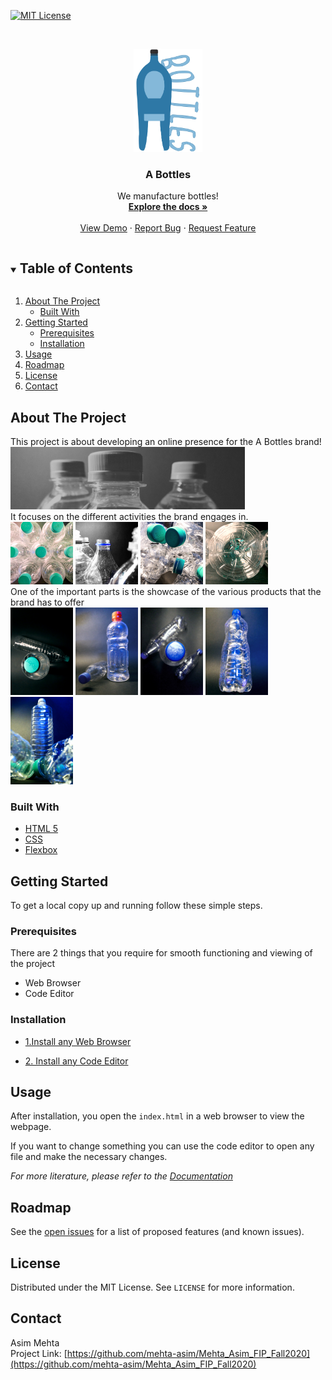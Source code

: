 [![MIT License][license-shield]][license-url]

<!-- PROJECT LOGO -->
<br />
<p align="center">
  <a href="https://github.com/mehta-asim/Mehta_Asim_FIP_Fall2020">
    <img src="images/logo.svg" alt="Logo" width="110" height="165">
  </a>

  <h3 align="center">A Bottles</h3>

  <p align="center">
    We manufacture bottles!
    <br />
    <a href="https://github.com/mehta-asim/Mehta_Asim_FIP_Fall2020"><strong>Explore the docs »</strong></a>
    <br />
    <br />
    <a href="https://github.com/mehta-asim/Mehta_Asim_FIP_Fall2020">View Demo</a>
    ·
    <a href="https://github.com/mehta-asim/Mehta_Asim_FIP_Fall2020/issues">Report Bug</a>
    ·
    <a href="https://github.com/mehta-asim/Mehta_Asim_FIP_Fall2020/issues">Request Feature</a>
  </p>
</p>



<!-- TABLE OF CONTENTS -->
<details open="open">
  <summary><h2 style="display: inline-block">Table of Contents</h2></summary>
  <ol>
    <li>
      <a href="#about-the-project">About The Project</a>
      <ul>
        <li><a href="#built-with">Built With</a></li>
      </ul>
    </li>
    <li>
      <a href="#getting-started">Getting Started</a>
      <ul>
        <li><a href="#prerequisites">Prerequisites</a></li>
        <li><a href="#installation">Installation</a></li>
      </ul>
    </li>
    <li><a href="#usage">Usage</a></li>
    <li><a href="#roadmap">Roadmap</a></li>
    <li><a href="#license">License</a></li>
    <li><a href="#contact">Contact</a></li>
  </ol>
</details>

<!-- ABOUT THE PROJECT -->
## About The Project

This project is about developing an online presence for the A Bottles brand!<br>
<img src="images/promo.jpg" width="375" height="100"><br>
It focuses on the different activities the brand engages in.<br>
<img src="images/manufacturing.jpg" width="100" height="100">
<img src="images/crafting_brands.jpg" width="100" height="100">
<img src="images/waste_free_world.jpg" width="100" height="100">
<img src="images/covid_19.jpg" width="100" height="100"><br>
One of the important parts is the showcase of the various products that the brand has to offer<br>
<img src="images/bottle_1.jpg" width="100" height="140">
<img src="images/bottle_2.jpg" width="100" height="140">
<img src="images/bottle_3.jpg" width="100" height="140">
<img src="images/bottle_4.jpg" width="100" height="140">
<img src="images/bottle_5.jpg" width="100" height="140">

### Built With

* [HTML 5](https://www.w3.org/TR/2008/WD-html5-20080122/)
* [CSS](https://www.w3.org/Style/CSS/Overview.en.html)
* [Flexbox](https://www.w3.org/TR/css-flexbox-1/#intro)

<!-- GETTING STARTED -->
## Getting Started

To get a local copy up and running follow these simple steps.

### Prerequisites

There are 2 things that you require for smooth functioning and viewing of the project<br>
<ul>
  <li>Web Browser</li>
  <li>Code Editor</li>
</ul>

### Installation

* [1.Install any Web Browser](https://www.google.com/search?q=download-web-browser)

* [2. Install any Code Editor](https://www.google.com/search?q=download-code-editor)

<!-- USAGE EXAMPLES -->
## Usage

After installation, you open the <code>index.html</code> in a web browser to view the webpage.

If you want to change something you can use the code editor to open any file and make the necessary changes.

_For more literature, please refer to the [Documentation](https://www.w3schools.com/html/html_editors.asp)_

<!-- ROADMAP -->
## Roadmap

See the [open issues](https://github.com/mehta-asim/Mehta_Asim_FIP_Fall2020/issues) for a list of proposed features (and known issues).

<!-- LICENSE -->
## License

Distributed under the MIT License. See `LICENSE` for more information.

<!-- CONTACT -->
## Contact
Asim Mehta<br>
Project Link: [https://github.com/mehta-asim/Mehta_Asim_FIP_Fall2020](https://github.com/mehta-asim/Mehta_Asim_FIP_Fall2020)

<!-- MARKDOWN LINKS & IMAGES -->
[license-shield]: https://img.shields.io/github/license/mehta-asim/repo.svg?style=for-the-badge
[license-url]: https://github.com/mehta-asim/Mehta_Asim_FIP_Fall2020/blob/master/LICENSE

